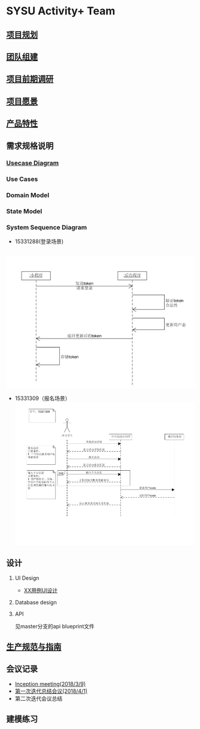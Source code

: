 # SYSU Activity+ Team

## [项目规划](01_About.md)

## [团队组建](02_Team_Profile.md)

## [项目前期调研](03_Investigation.md)

## [项目愿景](04_Vision.md)

## [产品特性](05_Product_Backlog.md)

## 需求规格说明

### [Usecase Diagram](10_Usecase_Diagram.md)

### Use Cases

### Domain Model

### State Model

### System Sequence Diagram

- 15331288(登录场景)

    ![txz](pic/txz_ssd.png)
- 15331309（报名场景）
    ![wzj](pic/wzj_ssd.png)

## 设计

1. UI Design

    - [XX用例UI设计](09_UI-Design_for_some_usecases.md)

2. Database design

3. API

    见master分支的api blueprint文件

## [生产规范与指南](08_规范.md)

## 会议记录

- [Inception meeting(2018/3/9)](06_Inception_meeting-20180309.md)
- [第一次迭代总结会议(2018/4/1)](07_Iter-1_Meeting-20180401.md)
- 第二次迭代会议总结

## 建模练习
